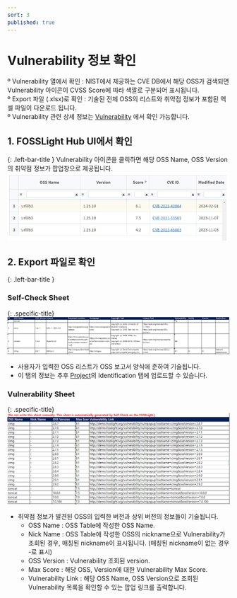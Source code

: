 ```yaml
---
sort: 3
published: true
---
```


# Vulnerability 정보 확인

<div class="note">
 º Vulnerability 열에서 확인 : NIST에서 제공하는 CVE DB에서 해당 OSS가 검색되면 Vulnerability 아이콘이 CVSS Score에 따라 색깔로 구분되어 표시됩니다.<br>
 º Export 파일 (.xlsx)로 확인 : 기술된 전체 OSS의 리스트와 취약점 정보가 포함된 엑셀 파일이 다운로드 됩니다. <br>
 º Vulnerability 관련 상세 정보는 <a href="../../menu/7_vulnerability.md">Vulnerability</a> 에서 확인 가능합니다.  
</div>


## 1. FOSSLight Hub UI에서 확인  
{: .left-bar-title }
Vulnerability 아이콘을 클릭하면 해당 OSS Name, OSS Version의 취약점 정보가 팝업창으로 제공됩니다.  
![self_pop](images/3_self_check_vul.png)  


## 2. Export 파일로 확인
{: .left-bar-title }
### Self-Check Sheet
{: .specific-title}  
![self_check_sheet](images/3_self_sheet1.png)  
- 사용자가 입력한 OSS 리스트가 OSS 보고서 양식에 준하여 기술됩니다.  
- 이 탭의 정보는 추후 [Project](../../menu/4_project.md)의 Identification 탭에 업로드할 수 있습니다.  
     

### Vulnerability Sheet
{: .specific-title}  
![self_check_sheet2](images/3_self_sheet2.png) 
- 취약점 정보가 발견된 OSS의 입력한 버전과 상위 버전의 정보들이 기술됩니다.  
    - OSS Name : OSS Table에 작성한 OSS Name.
    - Nick Name : OSS Table에 작성한 OSS의 nickname으로 Vulnerability가 조회된 경우, 매칭된 nickname이 표시됩니다. (매칭된 nickname이 없는 경우 -로 표시)
    - OSS Version : Vulnerability 조회된 version.
    - Max Score : 해당 OSS, Version에 대한 Vulnerability Max Score.
    - Vulnerability Link : 해당 OSS Name, OSS Version으로 조회된 Vulnerability 목록을 확인할 수 있는 팝업 링크를 출력합니다.

   
